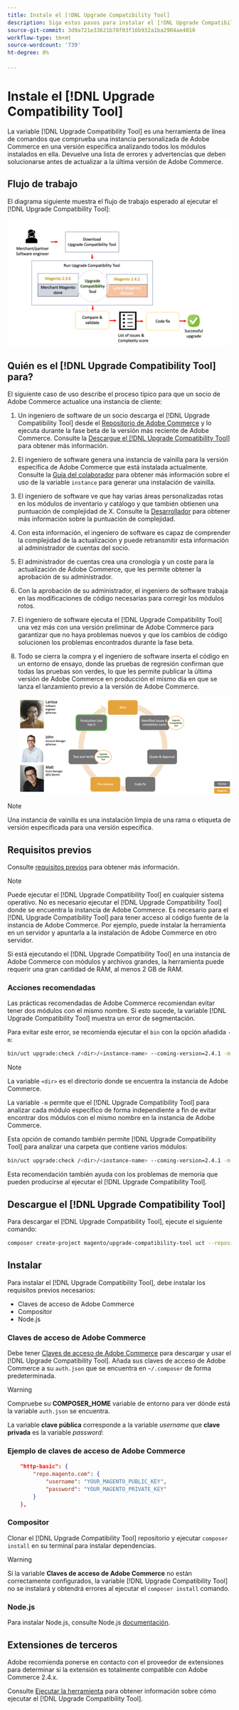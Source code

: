 ```yaml
---
title: Instale el [!DNL Upgrade Compatibility Tool]
description: Siga estos pasos para instalar el [!DNL Upgrade Compatibility Tool] para su proyecto de Adobe Commerce.
source-git-commit: 3d9a721e33621b78f03f16b932a1ba2904ae4010
workflow-type: tm+mt
source-wordcount: '739'
ht-degree: 0%

---
```



# Instale el [!DNL Upgrade Compatibility Tool]

La variable [!DNL Upgrade Compatibility Tool] es una herramienta de línea de comandos que comprueba una instancia personalizada de Adobe Commerce en una versión específica analizando todos los módulos instalados en ella. Devuelve una lista de errores y advertencias que deben solucionarse antes de actualizar a la última versión de Adobe Commerce.

## Flujo de trabajo

El diagrama siguiente muestra el flujo de trabajo esperado al ejecutar el [!DNL Upgrade Compatibility Tool]:

![[!DNL Upgrade Compatibility Tool] Diagrama](../../assets/upgrade-guide/mvp-diagram-v3.png)

## Quién es el [!DNL Upgrade Compatibility Tool] para?

El siguiente caso de uso describe el proceso típico para que un socio de Adobe Commerce actualice una instancia de cliente:

1. Un ingeniero de software de un socio descarga el [!DNL Upgrade Compatibility Tool] desde el [Repositorio de Adobe Commerce](https://repo.magento.com/) y lo ejecuta durante la fase beta de la versión más reciente de Adobe Commerce. Consulte la [Descargue el [!DNL Upgrade Compatibility Tool]](../upgrade-compatibility-tool/install.md#download-the-upgrade-compatibility-tool) para obtener más información.
1. El ingeniero de software genera una instancia de vainilla para la versión específica de Adobe Commerce que está instalada actualmente. Consulte la [Guía del colaborador](https://devdocs.magento.com/contributor-guide/contributing.html#vanilla-pr) para obtener más información sobre el uso de la variable `instance` para generar una instalación de vainilla.
1. El ingeniero de software ve que hay varias áreas personalizadas rotas en los módulos de inventario y catálogo y que también obtienen una puntuación de complejidad de X. Consulte la [Desarrollador](../upgrade-compatibility-tool/developer.md) para obtener más información sobre la puntuación de complejidad.
1. Con esta información, el ingeniero de software es capaz de comprender la complejidad de la actualización y puede retransmitir esta información al administrador de cuentas del socio.
1. El administrador de cuentas crea una cronología y un coste para la actualización de Adobe Commerce, que les permite obtener la aprobación de su administrador.
1. Con la aprobación de su administrador, el ingeniero de software trabaja en las modificaciones de código necesarias para corregir los módulos rotos.
1. El ingeniero de software ejecuta el [!DNL Upgrade Compatibility Tool] una vez más con una versión preliminar de Adobe Commerce para garantizar que no haya problemas nuevos y que los cambios de código solucionen los problemas encontrados durante la fase beta.
1. Todo se cierra la compra y el ingeniero de software inserta el código en un entorno de ensayo, donde las pruebas de regresión confirman que todas las pruebas son verdes, lo que les permite publicar la última versión de Adobe Commerce en producción el mismo día en que se lanza el lanzamiento previo a la versión de Adobe Commerce.

   ![[!DNL Upgrade Compatibility Tool] audiencia](../../assets/upgrade-guide/audience-uct-v3.png)

>[!NOTE]
>
>Una instancia de vainilla es una instalación limpia de una rama o etiqueta de versión especificada para una versión específica.

## Requisitos previos

Consulte [requisitos previos](../upgrade-compatibility-tool/prerequisites.md) para obtener más información.

>[!NOTE]
>
>Puede ejecutar el [!DNL Upgrade Compatibility Tool] en cualquier sistema operativo. No es necesario ejecutar el [!DNL Upgrade Compatibility Tool] donde se encuentra la instancia de Adobe Commerce. Es necesario para el [!DNL Upgrade Compatibility Tool] para tener acceso al código fuente de la instancia de Adobe Commerce. Por ejemplo, puede instalar la herramienta en un servidor y apuntarla a la instalación de Adobe Commerce en otro servidor.

Si está ejecutando el [!DNL Upgrade Compatibility Tool] en una instancia de Adobe Commerce con módulos y archivos grandes, la herramienta puede requerir una gran cantidad de RAM, al menos 2 GB de RAM.

### Acciones recomendadas

Las prácticas recomendadas de Adobe Commerce recomiendan evitar tener dos módulos con el mismo nombre. Si esto sucede, la variable [!DNL Upgrade Compatibility Tool] muestra un error de segmentación.

Para evitar este error, se recomienda ejecutar el `bin` con la opción añadida `-m`:

```bash
bin/uct upgrade:check /<dir>/<instance-name> --coming-version=2.4.1 -m /vendor/<vendor-name>/<module-name>
```

>[!NOTE]
>
>La variable `<dir>` es el directorio donde se encuentra la instancia de Adobe Commerce.

La variable `-m` permite que el [!DNL Upgrade Compatibility Tool] para analizar cada módulo específico de forma independiente a fin de evitar encontrar dos módulos con el mismo nombre en la instancia de Adobe Commerce.

Esta opción de comando también permite [!DNL Upgrade Compatibility Tool] para analizar una carpeta que contiene varios módulos:

```bash
bin/uct upgrade:check /<dir>/<instance-name> --coming-version=2.4.1 -m /vendor/<vendor-name>/
```

Esta recomendación también ayuda con los problemas de memoria que pueden producirse al ejecutar el [!DNL Upgrade Compatibility Tool].

## Descargue el [!DNL Upgrade Compatibility Tool]

Para descargar el [!DNL Upgrade Compatibility Tool], ejecute el siguiente comando:

```bash
composer create-project magento/upgrade-compatibility-tool uct --repository https://repo.magento.com
```

## Instalar

Para instalar el [!DNL Upgrade Compatibility Tool], debe instalar los requisitos previos necesarios:

* Claves de acceso de Adobe Commerce
* Compositor
* Node.js

### Claves de acceso de Adobe Commerce

Debe tener [Claves de acceso de Adobe Commerce](https://devdocs.magento.com/marketplace/sellers/profile-information.html#access-keys) para descargar y usar el [!DNL Upgrade Compatibility Tool]. Añada sus claves de acceso de Adobe Commerce a su `auth.json` que se encuentra en `~/.composer` de forma predeterminada.

>[!WARNING]
>
>Compruebe su **COMPOSER_HOME** variable de entorno para ver dónde está la variable `auth.json` se encuentra.

La variable **clave pública** corresponde a la variable _username_ que **clave privada** es la variable _password_:

### Ejemplo de claves de acceso de Adobe Commerce

```json
    "http-basic": {
        "repo.magento.com": {
            "username": "YOUR_MAGENTO_PUBLIC_KEY",
            "password": "YOUR_MAGENTO_PRIVATE_KEY"
        }
    },
```

### Compositor

Clonar el [!DNL Upgrade Compatibility Tool] repositorio y ejecutar `composer install` en su terminal para instalar dependencias.

>[!WARNING]
>
>Si la variable **Claves de acceso de Adobe Commerce** no están correctamente configurados, la variable [!DNL Upgrade Compatibility Tool] no se instalará y obtendrá errores al ejecutar el `composer install` comando.

### Node.js

Para instalar Node.js, consulte Node.js [documentación](https://nodejs.dev/learn/how-to-install-nodejs).

## Extensiones de terceros

Adobe recomienda ponerse en contacto con el proveedor de extensiones para determinar si la extensión es totalmente compatible con Adobe Commerce 2.4.x.

Consulte [Ejecutar la herramienta](../upgrade-compatibility-tool/run.md) para obtener información sobre cómo ejecutar el [!DNL Upgrade Compatibility Tool].
